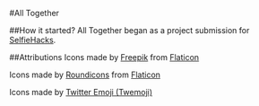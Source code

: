 #All Together

##How it started?
All Together began as a project submission for [SelfieHacks](https://selfiehacks.devpost.com).

##Attributions
Icons made by [Freepik](https://www.freepik.com) from [Flaticon](https://www.flaticon.com)

Icons made by [Roundicons](https://www.flaticon.com/authors/roundicons) from [Flaticon](https://www.flaticon.com)


Icons made by [Twitter Emoji (Twemoji)](https://github.com/twitter/twemoji)
